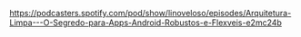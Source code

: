 https://podcasters.spotify.com/pod/show/linoveloso/episodes/Arquitetura-Limpa---O-Segredo-para-Apps-Android-Robustos-e-Flexveis-e2mc24b